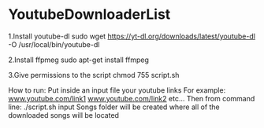 # YoutubeDownloaderList
1.Install youtube-dl
sudo wget https://yt-dl.org/downloads/latest/youtube-dl -O /usr/local/bin/youtube-dl

2.Install ffpmeg
sudo apt-get install ffmpeg

3.Give permissions to the script
chmod 755 script.sh

How to run:
Put inside an input file your youtube links 
For example:
www.youtube.com/link1
www.youtube.com/link2
etc...
Then from command line:
./script.sh input
Songs folder will be created where all of the downloaded songs will be located

